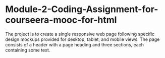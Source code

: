# Module-2-Coding-Assignment-for-courseera-mooc-for-html
The project is to create a single responsive web page following specific design mockups provided for desktop, tablet, and mobile views. The page consists of a header with a page heading and three sections, each containing some text.
